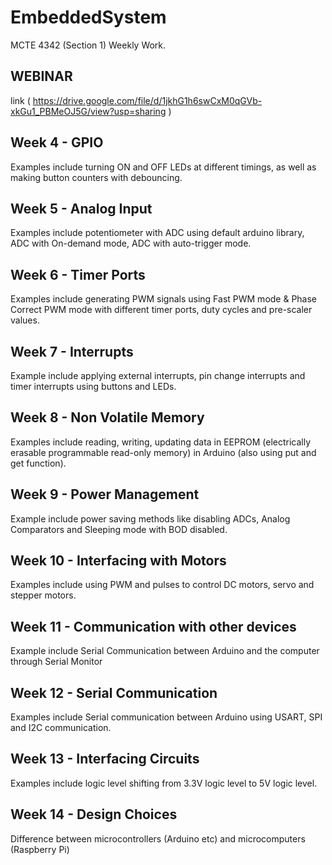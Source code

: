 # EmbeddedSystem
MCTE 4342 (Section 1) Weekly Work.


## WEBINAR 
link ( https://drive.google.com/file/d/1jkhG1h6swCxM0qGVb-xkGu1_PBMeOJ5G/view?usp=sharing )


## Week 4 - GPIO

Examples include turning ON and OFF LEDs at different timings, as well as making button counters with debouncing.

## Week 5 - Analog Input

Examples include potentiometer with ADC using default arduino library, ADC with On-demand mode, ADC with auto-trigger mode.

## Week 6 - Timer Ports

Examples include generating PWM signals using Fast PWM mode & Phase Correct PWM mode with different timer ports, duty cycles and pre-scaler values.

## Week 7 - Interrupts

Example include applying external interrupts, pin change interrupts and timer interrupts using buttons and LEDs.

## Week 8 - Non Volatile Memory

Examples include reading, writing, updating data in EEPROM (electrically erasable programmable read-only memory) in Arduino (also using put and get function).

## Week 9 - Power Management

Example include power saving methods like disabling ADCs, Analog Comparators and Sleeping mode with BOD disabled.

## Week 10 - Interfacing with Motors

Examples include using PWM and pulses to control DC motors, servo and stepper motors.

## Week 11 - Communication with other devices

Example include Serial Communication between Arduino and the computer through Serial Monitor

## Week 12 - Serial Communication

Examples include Serial communication between Arduino using USART, SPI and I2C communication.

## Week 13 - Interfacing Circuits

Examples include logic level shifting from 3.3V logic level to 5V logic level.

## Week 14 - Design Choices

Difference between microcontrollers (Arduino etc) and microcomputers (Raspberry Pi)
